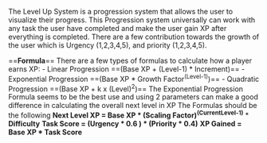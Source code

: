 The Level Up System is a progression system that allows the user to visualize their progress. This Progression system universally can work with any task the user have completed and make the user gain XP after everything is completed.
There are a few contribution towards the growth of the user which is Urgency (1,2,3,4,5), and priority (1,2,3,4,5).

==**Formula**==
	There are a few types of formulas to calculate how a player earns XP:
	- Linear Progression ==(Base XP + (Level-1) * Increment)==
	- Exponential Progression ==(Base XP * Growth Factor<sup>(Level-1)</sup>)==
	- Quadratic Progression ==(Base XP + k x (Level)<sup>2</sup>)==
	The Exponential Progression Formula seems to be the best use and using 2 parameters can make a good difference in calculating the overall next level in XP
	The Formulas should be the following
	**Next Level XP = Base XP * (Scaling Factor)<sup>(CurrentLevel-1)</sup>** * **Difficulty**
	**Task Score = (Urgency * 0.6 ) * (Priority * 0.4)**
	**XP Gained = Base XP * Task Score**
	